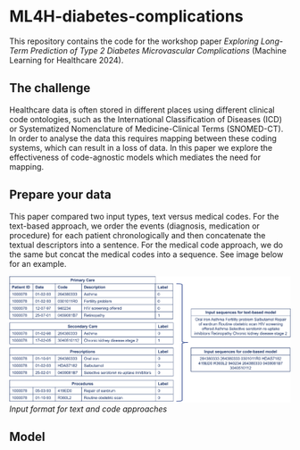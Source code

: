 # ML4H-diabetes-complications
This repository contains the code for the workshop paper *Exploring Long-Term Prediction of Type 2 Diabetes Microvascular Complications* (Machine Learning for Healthcare 2024).

## The challenge
Healthcare data is often stored in different places using different clinical code ontologies, such as the International Classification of Diseases (ICD) or Systematized Nomenclature of Medicine-Clinical Terms (SNOMED-CT). In order to analyse the data this requires mapping between these coding systems, which can result in a loss of data. In this paper we explore the effectiveness of code-agnostic models which mediates the need for mapping.

## Prepare your data 
This paper compared two input types, text versus medical codes. For the text-based approach, we order the events (diagnosis, medication or procedure) for each patient chronologically and then concatenate the textual descriptors into a sentence. For the medical code approach, we do the same but concat the medical codes into a sequence. See image below for an example.

![Input format for text and code approaches](sentences.png)
*Input format for text and code approaches*

## Model 
